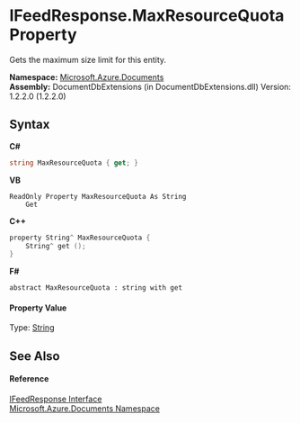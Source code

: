# IFeedResponse.MaxResourceQuota Property 
 

Gets the maximum size limit for this entity.

**Namespace:**&nbsp;<a href="856b2e23-9c8b-2618-f913-67d85d500616">Microsoft.Azure.Documents</a><br />**Assembly:**&nbsp;DocumentDbExtensions (in DocumentDbExtensions.dll) Version: 1.2.2.0 (1.2.2.0)

## Syntax

**C#**<br />
``` C#
string MaxResourceQuota { get; }
```

**VB**<br />
``` VB
ReadOnly Property MaxResourceQuota As String
	Get
```

**C++**<br />
``` C++
property String^ MaxResourceQuota {
	String^ get ();
}
```

**F#**<br />
``` F#
abstract MaxResourceQuota : string with get

```


#### Property Value
Type: <a href="http://msdn2.microsoft.com/en-us/library/s1wwdcbf" target="_blank">String</a>

## See Also


#### Reference
<a href="cbcd444d-ffe1-6199-9c3a-29fa6b4f474e">IFeedResponse Interface</a><br /><a href="856b2e23-9c8b-2618-f913-67d85d500616">Microsoft.Azure.Documents Namespace</a><br />